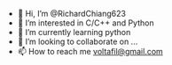 - 👋 Hi, I’m @RichardChiang623
- 👀 I’m interested in C/C++ and Python
- 🌱 I’m currently learning python
- 💞️ I’m looking to collaborate on ...
- 📫 How to reach me voltafil@gmail.com

<!---
RichardChiang623/RichardChiang623 is a ✨ special ✨ repository because its `README.md` (this file) appears on your GitHub profile.
You can click the Preview link to take a look at your changes.
--->
